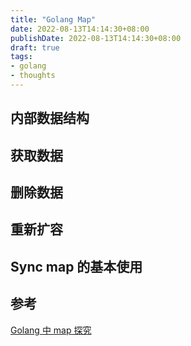 ```yaml
---
title: "Golang Map"
date: 2022-08-13T14:14:30+08:00
publishDate: 2022-08-13T14:14:30+08:00
draft: true
tags:
- golang
- thoughts
---
```


## 内部数据结构

## 获取数据

## 删除数据

## 重新扩容

## Sync map 的基本使用

## 参考
[Golang 中 map 探究](https://mp.weixin.qq.com/s/UT8tydajjOUJkfc-Brcblw)
